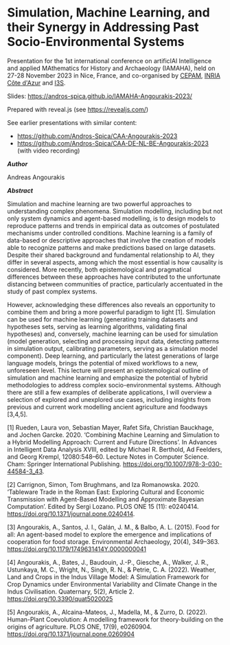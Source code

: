 # Simulation, Machine Learning, and their Synergy in Addressing Past Socio-Environmental Systems
Presentation for the 1st international conference on artificIAl Intelligence and applied MAthematics for History and Archaeology (IAMAHA), held on 27-28 November 2023 in Nice, France, and co-organised by [CEPAM](https://www.cepam.cnrs.fr/), [INRIA Côte d'Azur](https://www.inria.fr/fr/centre-inria-universite-cote-azur) and [I3S](https://www.i3s.unice.fr/).

Slides: https://andros-spica.github.io/IAMAHA-Angourakis-2023/

Prepared with reveal.js (see https://revealjs.com/)

See earlier presentations with similar content: 
- https://github.com/Andros-Spica/CAA-Angourakis-2023
- https://github.com/Andros-Spica/CAA-DE-NL-BE-Angourakis-2023 (with video recording)

**_Author_**

Andreas Angourakis

**_Abstract_**

Simulation and machine learning are two powerful approaches to understanding complex phenomena. Simulation modelling, including but not only system dynamics and agent-based modelling, is to design models to reproduce patterns and trends in empirical data as outcomes of postulated mechanisms under controlled conditions. Machine learning is a family of data-based or descriptive approaches that involve the creation of models able to recognize patterns and make predictions based on large datasets. Despite their shared background and fundamental relationship to AI, they differ in several aspects, among which the most essential is how causality is considered. More recently, both epistemological and pragmatical differences between these approaches have contributed to the unfortunate distancing between communities of practice, particularly accentuated in the study of past complex systems.

However, acknowledging these differences also reveals an opportunity to combine them and bring a more powerful paradigm to light [1]. Simulation can be used for machine learning (generating training datasets and hypotheses sets, serving as learning algorithms, validating final hypotheses) and, conversely, machine learning can be used for simulation (model generation, selecting and processing input data, detecting patterns in simulation output, calibrating parameters, serving as a simulation model component). Deep learning, and particularly the latest generations of large language models, brings the potential of mixed workflows to a new, unforeseen level.
This lecture will present an epistemological outline of simulation and machine learning and emphasize the potential of hybrid methodologies to address complex socio-environmental systems. Although there are still a few examples of deliberate applications, I will overview a selection of explored and unexplored use cases, including insights from previous and current work modelling ancient agriculture and foodways [3,4,5].

[1] Rueden, Laura von, Sebastian Mayer, Rafet Sifa, Christian Bauckhage, and Jochen Garcke. 2020. ‘Combining Machine Learning and Simulation to a Hybrid Modelling Approach: Current and Future Directions’. In Advances in Intelligent Data Analysis XVIII, edited by Michael R. Berthold, Ad Feelders, and Georg Krempl, 12080:548–60. Lecture Notes in Computer Science. Cham: Springer International Publishing. https://doi.org/10.1007/978-3-030-44584-3_43.

[2] Carrignon, Simon, Tom Brughmans, and Iza Romanowska. 2020. ‘Tableware Trade in the Roman East: Exploring Cultural and Economic Transmission with Agent-Based Modelling and Approximate Bayesian Computation’. Edited by Sergi Lozano. PLOS ONE 15 (11): e0240414. https://doi.org/10.1371/journal.pone.0240414.

[3] Angourakis, A., Santos, J. I., Galán, J. M., & Balbo, A. L. (2015). Food for all: An agent-based model to explore the emergence and implications of cooperation for food storage. Environmental Archaeology, 20(4), 349–363. https://doi.org/10.1179/1749631414Y.0000000041

[4] Angourakis, A., Bates, J., Baudouin, J.-P., Giesche, A., Walker, J. R., Ustunkaya, M. C., Wright, N., Singh, R. N., & Petrie, C. A. (2022). Weather, Land and Crops in the Indus Village Model: A Simulation Framework for Crop Dynamics under Environmental Variability and Climate Change in the Indus Civilisation. Quaternary, 5(2), Article 2. https://doi.org/10.3390/quat5020025

[5] Angourakis, A., Alcaina-Mateos, J., Madella, M., & Zurro, D. (2022). Human-Plant Coevolution: A modelling framework for theory-building on the origins of agriculture. PLOS ONE, 17(9), e0260904. https://doi.org/10.1371/journal.pone.0260904
